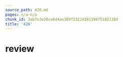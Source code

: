 ```yaml
---
source_path: 426.md
pages: n/a-n/a
chunk_id: 3ab7e3a20ce6d4ae389f2322d28119475182138d
title: '426'
---
```

# review
